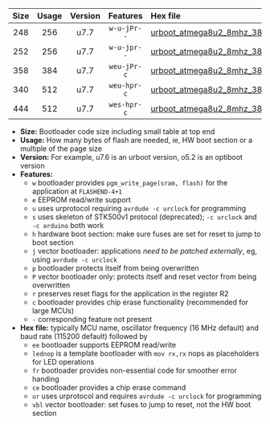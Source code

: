 |Size|Usage|Version|Features|Hex file|
|:-:|:-:|:-:|:-:|:--|
|248|256|u7.7|`w-u-jPr--`|[urboot_atmega8u2_8mhz_38400bps_lednop_ur_vbl.hex](https://raw.githubusercontent.com/stefanrueger/urboot.hex/main/mcus/atmega8u2/fcpu_8mhz/38400_bps/urboot_atmega8u2_8mhz_38400bps_lednop_ur_vbl.hex)|
|252|256|u7.7|`w-u-jpr--`|[urboot_atmega8u2_8mhz_38400bps_lednop_fr_ur_vbl.hex](https://raw.githubusercontent.com/stefanrueger/urboot.hex/main/mcus/atmega8u2/fcpu_8mhz/38400_bps/urboot_atmega8u2_8mhz_38400bps_lednop_fr_ur_vbl.hex)|
|358|384|u7.7|`weu-jPr-c`|[urboot_atmega8u2_8mhz_38400bps_ee_lednop_fr_ce_ur_vbl.hex](https://raw.githubusercontent.com/stefanrueger/urboot.hex/main/mcus/atmega8u2/fcpu_8mhz/38400_bps/urboot_atmega8u2_8mhz_38400bps_ee_lednop_fr_ce_ur_vbl.hex)|
|340|512|u7.7|`weu-hpr-c`|[urboot_atmega8u2_8mhz_38400bps_ee_lednop_fr_ce_ur.hex](https://raw.githubusercontent.com/stefanrueger/urboot.hex/main/mcus/atmega8u2/fcpu_8mhz/38400_bps/urboot_atmega8u2_8mhz_38400bps_ee_lednop_fr_ce_ur.hex)|
|444|512|u7.7|`wes-hpr-c`|[urboot_atmega8u2_8mhz_38400bps_ee_lednop_fr_ce.hex](https://raw.githubusercontent.com/stefanrueger/urboot.hex/main/mcus/atmega8u2/fcpu_8mhz/38400_bps/urboot_atmega8u2_8mhz_38400bps_ee_lednop_fr_ce.hex)|

- **Size:** Bootloader code size including small table at top end
- **Usage:** How many bytes of flash are needed, ie, HW boot section or a multiple of the page size
- **Version:** For example, u7.6 is an urboot version, o5.2 is an optiboot version
- **Features:**
  + `w` bootloader provides `pgm_write_page(sram, flash)` for the application at `FLASHEND-4+1`
  + `e` EEPROM read/write support
  + `u` uses urprotocol requiring `avrdude -c urclock` for programming
  + `s` uses skeleton of STK500v1 protocol (deprecated); `-c urclock` and `-c arduino` both work
  + `h` hardware boot section: make sure fuses are set for reset to jump to boot section
  + `j` vector bootloader: applications *need to be patched externally*, eg, using `avrdude -c urclock`
  + `p` bootloader protects itself from being overwritten
  + `P` vector bootloader only: protects itself and reset vector from being overwritten
  + `r` preserves reset flags for the application in the register R2
  + `c` bootloader provides chip erase functionality (recommended for large MCUs)
  + `-` corresponding feature not present
- **Hex file:** typically MCU name, oscillator frequency (16 MHz default) and baud rate (115200 default) followed by
  + `ee` bootloader supports EEPROM read/write
  + `lednop` is a template bootloader with `mov rx,rx` nops as placeholders for LED operations
  + `fr` bootloader provides non-essential code for smoother error handing
  + `ce` bootloader provides a chip erase command
  + `ur` uses urprotocol and requires `avrdude -c urclock` for programming
  + `vbl` vector bootloader: set fuses to jump to reset, not the HW boot section
